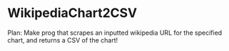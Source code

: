 # WikipediaChart2CSV
Plan: Make prog that scrapes an inputted wikipedia URL for the specified chart, and returns a CSV of the chart!


